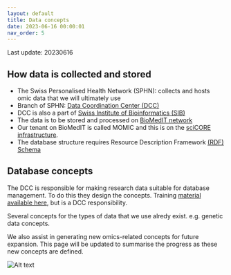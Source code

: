 ```yaml
---
layout: default
title: Data concepts
date: 2023-06-16 00:00:01
nav_order: 5
---
```


Last update: 20230616

## How data is collected and stored
* The Swiss Personalised Health Network (SPHN): collects and hosts omic data that we will ultimately use
* Branch of SPHN: [Data Coordination Center (DCC)](https://sphn.ch/network/data-coordination-center/)
* DCC is also a part of [Swiss Institute of Bioinformatics (SIB)](https://www.sib.swiss/personalized-health-informatics)
* The data is to be stored and processed on [BioMedIT network](https://www.biomedit.ch)
* Our tenant on BioMedIT is called MOMIC and this is on the [sciCORE infrastructure](https://scicore.ch).
* The database structure requires Resource Description Framework [(RDF) Schema](https://www.biomedit.ch/rdf/sphn-ontology/sphn)

## Database concepts
The DCC is responsible for making research data suitable for database management. 
To do this they design the concepts.
Training [material available here](https://sphn.ch/training/), but is a DCC responsibility.

Several concepts for the types of data that we use alredy exist.
e.g. genetic data concepts.

We also assist in generating new omics-related concepts for future expansion. 
This page will be updated to summarise the progress as these new concepts are defined. 

<img title="Illustration Semantic-Interoperability-Framework" alt="Alt text" src="https://www.sib.swiss/images/sib/7-about-us/media/news_2021/Semantic-Interoperability-Framework.png">
